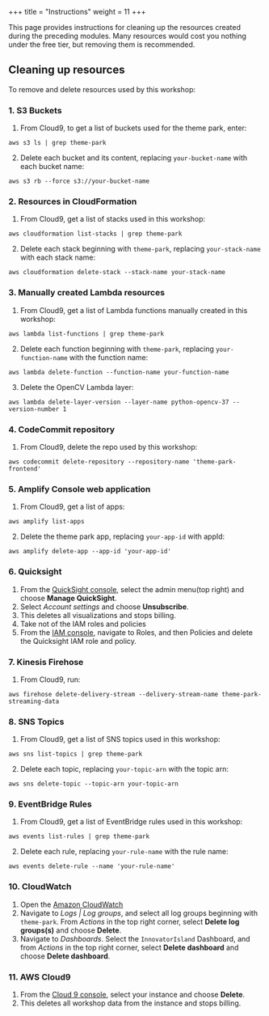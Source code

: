+++
title = "Instructions"
weight = 11
+++

This page provides instructions for cleaning up the resources created during the preceding modules. Many resources would cost you nothing under the free tier, but removing them is recommended.

## Cleaning up resources

To remove and delete resources used by this workshop:

### 1. S3 Buckets
1. From Cloud9, to get a list of buckets used for the theme park, enter:
```
aws s3 ls | grep theme-park
```
2. Delete each bucket and its content, replacing `your-bucket-name` with each bucket name:
```
aws s3 rb --force s3://your-bucket-name
```

### 2. Resources in CloudFormation
1. From Cloud9, get a list of stacks used in this workshop:
```
aws cloudformation list-stacks | grep theme-park
```
2. Delete each stack beginning with `theme-park`, replacing `your-stack-name` with each stack name:
```
aws cloudformation delete-stack --stack-name your-stack-name
```

### 3. Manually created Lambda resources
1. From Cloud9, get a list of Lambda functions manually created in this workshop:
```
aws lambda list-functions | grep theme-park
```
2. Delete each function beginning with `theme-park`, replacing `your-function-name` with the function name:
```
aws lambda delete-function --function-name your-function-name
```
3. Delete the OpenCV Lambda layer:
```
aws lambda delete-layer-version --layer-name python-opencv-37 --version-number 1
```

### 4. CodeCommit repository
1. From Cloud9, delete the repo used by this workshop:
```
aws codecommit delete-repository --repository-name 'theme-park-frontend'
```

### 5. Amplify Console web application
1. From Cloud9, get a list of apps:
```
aws amplify list-apps
```
2. Delete the theme park app, replacing `your-app-id` with appId:
```
aws amplify delete-app --app-id 'your-app-id'
```

### 6. Quicksight
1.  From the [QuickSight console][quicksight-console], select the admin menu(top right) and choose **Manage QuickSight**.
1.  Select *Account settings* and choose **Unsubscribe**.
1.  This deletes all visualizations and stops billing.
1.  Take not of the IAM roles and policies
1.  From the [IAM console][iam-console], navigate to Roles, and then Policies and delete the Quicksight IAM role and policy.

### 7. Kinesis Firehose
1. From Cloud9, run:
```
aws firehose delete-delivery-stream --delivery-stream-name theme-park-streaming-data
```

### 8. SNS Topics
1. From Cloud9, get a list of SNS topics used in this workshop:
```
aws sns list-topics | grep theme-park
```
2. Delete each topic, replacing `your-topic-arn` with the topic arn:
```
aws sns delete-topic --topic-arn your-topic-arn
```

### 9. EventBridge Rules
1. From Cloud9, get a list of EventBridge rules used in this workshop:
```
aws events list-rules | grep theme-park
```
2. Delete each rule, replacing `your-rule-name` with the rule name:
```
aws events delete-rule --name 'your-rule-name'
```

### 10. CloudWatch
1. Open the [Amazon CloudWatch][cloudwatch-console]
1. Navigate to *Logs | Log groups*, and select all log groups beginning with `theme-park`. From *Actions* in the top right corner, select **Delete log groups(s)** and choose **Delete**.
1. Navigate to *Dashboards*. Select the `InnovatorIsland` Dashboard, and from *Actions* in the top right corner, select **Delete dashboard** and choose **Delete dashboard**.

### 11. AWS Cloud9
1.  From the [Cloud 9 console][cloud9-console], select your instance and choose **Delete**.
1.  This deletes all workshop data from the instance and stops billing.


[amplify-console-console]: https://console.aws.amazon.com/amplify/home
[api-gw-console]: https://console.aws.amazon.com/apigateway/home
[cloud9-console]: https://console.aws.amazon.com/cloud9/home
[codecommit-console]: https://console.aws.amazon.com/codesuite/codecommit/repositories
[cognito-console]: https://console.aws.amazon.com/cognito/home
[dynamodb-console]: https://console.aws.amazon.com/dynamodb/home
[iam-console]: https://console.aws.amazon.com/iam/home
[lambda-console]: https://console.aws.amazon.com/lambda/home
[cloudformation-console]: https://console.aws.amazon.com/cloudformation/home
[quicksight-console]: https://quicksight.aws.amazon.com/
[kinesis-console]: https://console.aws.amazon.com/kinesis/home
[firehose-console]: https://console.aws.amazon.com/firehose/home
[sns-console]: https://console.aws.amazon.com/sns/home
[s3-console]: https://console.aws.amazon.com/s3/home
[iam-console]:https://console.aws.amazon.com/iam/home
[eventbridge-console]:https://console.aws.amazon.com/events/home
[cloudwatch-console]:https://console.aws.amazon.com/cloudwatch/home
